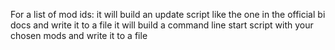 For a list of mod ids: 
it will build an update script like the one in the official bi docs and write it to a file
it will build a command line start script with your chosen mods and write it to a file
